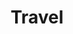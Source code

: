 ---
layout: grid
type: tag
title: Travel
slug: travel
category: personal
sidebar: true
order: 1
description: >
   A log for my adventures around the world.
---